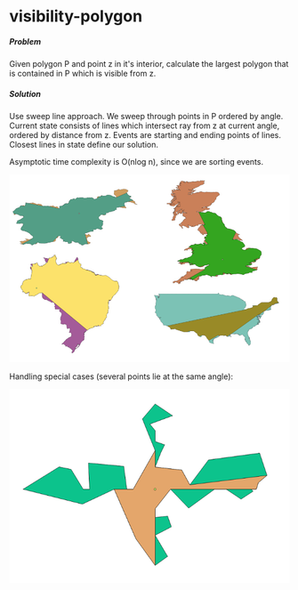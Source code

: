 # visibility-polygon

##### Problem

Given polygon P and point z in it's interior, calculate the largest polygon that is contained in P which is visible from z.

##### Solution

Use sweep line approach. We sweep through points in P ordered by angle. Current state consists of lines which intersect ray from z at current angle, ordered by distance from z. Events are starting and ending points of lines. Closest lines in state define our solution.

Asymptotic time complexity is O(nlog n), since we are sorting events.


![](img/examples.png)



Handling special cases (several points lie at the same angle):

![](img/degenerate.png)
